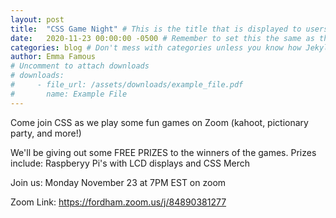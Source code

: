 ```yaml
---
layout: post
title:  "CSS Game Night" # This is the title that is displayed to users
date:   2020-11-23 00:00:00 -0500 # Remember to set this the same as the filename to avoid confusion
categories: blog # Don't mess with categories unless you know how Jekyll works
author: Emma Famous
# Uncomment to attach downloads
# downloads:
#     - file_url: /assets/downloads/example_file.pdf
#       name: Example File
---
```

Come join CSS as we play some fun games on Zoom (kahoot, pictionary party, and more!)

We'll be giving out some FREE PRIZES to the winners of the games. 
Prizes include: Raspberyy Pi's with LCD displays and CSS Merch

Join us: Monday November 23 at 7PM EST on zoom

Zoom Link: <a href="https://fordham.zoom.us/j/84890381277">https://fordham.zoom.us/j/84890381277 </a>
